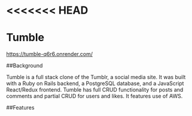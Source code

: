 <<<<<<< HEAD
=======
# Tumble

https://tumble-q6r6.onrender.com/
 
##Background

Tumble is a full stack clone of the Tumblr, a social media site. It was built with a Ruby on Rails backend, a PostgreSQL database, and a JavaScript React/Redux frontend. Tumble has full CRUD functionality for posts and comments and partial CRUD for users and likes. It features use of AWS.

##Features

